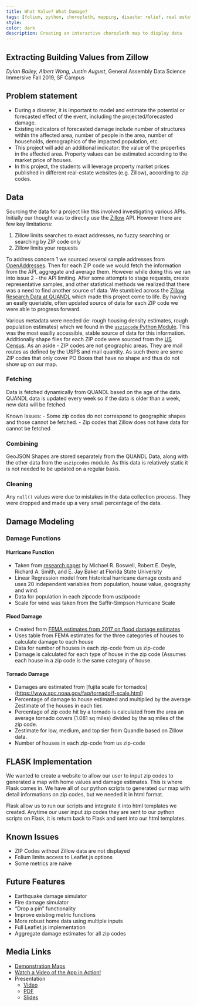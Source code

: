```yaml
---
title: What Value? What Damage?
tags: [folium, python, choropleth, mapping, disaster relief, real estate]
style: 
color: dark
description: Creating an interactive choropleth map to display data
---
```

## Extracting Building Values from Zillow
_Dylan Bailey, Albert Wong, Justin August_, General Assembly Data Science Immersive Fall 2019, SF Campus

## Problem statement

- During a disaster, it is important to model and estimate the potential or forecasted effect of the event, including the projected/forecasted damage.
- Existing indicators of forecasted damage include number of structures within the affected area, number of people in the area, number of households, demographics of the impacted population, etc.
- This project will add an additional indicator: the value of the properties in the affected area. Property values can be estimated according to the market price of houses.
- In this project, the students will leverage property market prices published in different real-estate websites (e.g. Zillow), according to zip codes.

## Data

Sourcing the data for a project like this involved investigating various APIs. Initially our thought was to directly use the [Zillow](http://zillow.com) API. However there are few key limitations:
1. Zillow limits searches to exact addresses, no fuzzy searching or searching by ZIP code only
2. Zillow limits your requests

To address concern 1 we sourced several sample addresses from [OpenAddresses](https://openaddresses.io/). Then for each ZIP code we would fetch the information from the API, aggregate and average them. However while doing this we ran into issue 2 - the API limiting. After some attempts to stage requests, create representative samples, and other statistical methods we realized that there was a need to find another source of data. We stumbled across the [Zillow Research Data at QUANDL](https://www.quandl.com/data/ZILLOW-Zillow-Real-Estate-Research) which made this project come to life. By having an easily queriable, often updated source of data for each ZIP code we were able to progress forward.

Various metadata were needed (ie: rough housing density estimates, rough population estimates) which we found in the [`uszipcode` Python Module](https://uszipcode.readthedocs.io/index.html). This was the most easiliy accessible, stable source of data for this information. Additionally shape files for each ZIP code were sourced from the [US Census](https://www.census.gov/data.html). As an aside - ZIP codes are not geographic areas. They are mail routes as defined by the USPS and mail quantity. As such there are some ZIP codes that only cover PO Boxes that have no shape and thus do not show up on our map.

### Fetching
	
Data is fetched dynamically from QUANDL based on the age of the data. QUANDL data is updated every week so if the data is older than a week, new data will be fetched.
	
Known Issues:
	- Some zip codes do not correspond to geographic shapes and those cannot be fetched.
	- Zip codes that Zillow does not have data for cannot be fetched
	
### Combining
GeoJSON Shapes are stored separately from the QUANDL Data, along with the other data from the `uszipcodes` module. As this data is relatively static it is not needed to be updated on a regular basis.
	
### Cleaning
	
Any `null()` values were due to mistakes in the data collection process. They were dropped and made up a very small percentage of the data.



## Damage Modeling
### Damage Functions

#### Hurricane Function

- Taken from [research paper](http://digitalcommons.calpoly.edu/cgi/viewcontent.cgi?article=1119&context=crp_fac) by Michael R. Boswell, Robert E. Deyle, Richard A. Smith, and E. Jay Baker at Florida State University 
- Linear Regression model from historical hurricane damage costs and uses 20 independent variables from population, house value, geography and wind.
- Data for population in each zipcode from uszipcode
- Scale for wind was taken from the Saffir-Simpson Hurricane Scale

#### Flood Damage

- Created from [FEMA estimates from 2017 on flood damage estimates](https://www.fema.gov/media-library-data/1499290622913-0bcd74f47bf20aa94998a5a920837710/Flood_Loss_Estimations_2017.pdf)
- Uses table from FEMA estimates for the three categories of houses to calculate damage to each house
- Data for number of houses in each zip-code from us zip-code
- Damage is calculated for each type of house in the zip code (Assumes each house in a zip code is the same category of house.

#### Tornado Damage

- Damages are estimated from [fujita scale for tornados] (https://www.spc.noaa.gov/faq/tornado/f-scale.html)
- Percentage of damage to house estimated and multiplied by the average Zestimate of the houses in each tier.
- Percentage of zip code hit by a tornado is calculated from the area an average tornado covers (1.081 sq miles) divided by the sq miles of the zip code.
- Zestimate for low, medium, and top tier from Quandle based on Zillow data.
- Number of houses in each zip-code from us zip-code

## FLASK Implementation

We wanted to create a website to allow our user to input zip codes to generated a map with home values and damage estimates. This is where Flask comes in. We have all of our python scripts to generated our map with detail informations on zip codes, but we needed it in html format.

Flask allow us to run our scripts and integrate it into html templates we created. Anytime our user input zip codes they are sent to our python scripts on Flask, it is return back to Flask and sent into our html templates.

## Known Issues

- ZIP Codes without Zillow data are not displayed
- Folium limits access to Leaflet.js options
- Some metrics are naive


## Future Features
- Earthquake damage simulator
- Fire damage simulator
- “Drop a pin” functionality
- Improve existing metric functions
- More robust home data using multiple inputs
- Full Leaflet.js implementation
- Aggregate damage estimates for all zip codes


## Media Links
- [Demonstration Maps](https://nbviewer.jupyter.org/github/justinaugust/what-value-what-damage/blob/master/map_demo.ipynb)
- [Watch a Video of the App in Action!](media/app_demo.mp4)
- Presentation
	- [Video](media/presentation.mp4)
	- [PDF](media/Damage%20Estimate%20by%20Zipcode.pdf)
	- [Slides](https://docs.google.com/presentation/d/1RO0ZZt118jAWgInrZFqbA0gMPzDycVqmgpj8uQTybpY/edit#slide=id.p)